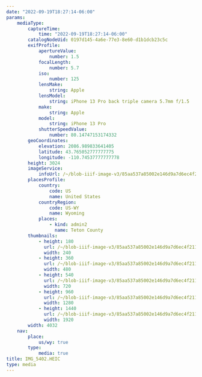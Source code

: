 ```yaml
---
date: "2022-09-19T18:27:14-06:00"
params:
    mediaType:
        captureTime:
            time: "2022-09-19T18:27:14-06:00"
        catalogNodeUid: 0197d145-4a6e-77e3-8e60-d1b1dcb23c5c
        exifProfile:
            apertureValue:
                number: 1.5
            focalLength:
                number: 5.7
            iso:
                number: 125
            lensMake:
                string: Apple
            lensModel:
                string: iPhone 13 Pro back triple camera 5.7mm f/1.5
            make:
                string: Apple
            model:
                string: iPhone 13 Pro
            shutterSpeedValue:
                number: 80.14747153174332
        geoCoordinates:
            elevation: 2086.989833641405
            latitude: 43.765052777777775
            longitude: -110.74537777777778
        height: 3024
        imageService:
            infoUrl: /~/blob-iiif-image-v3/85aa537a85002e146d9a7d6ec4f211f345eac9597e926e9105ee835a353144e1/info.json
        placesProfile:
            country:
                code: US
                name: United States
            countryRegion:
                code: US-WY
                name: Wyoming
            places:
                - kind: admin2
                  name: Teton County
        thumbnails:
            - height: 180
              url: /~/blob-iiif-image-v3/85aa537a85002e146d9a7d6ec4f211f345eac9597e926e9105ee835a353144e1/full/240%2C180/0/default.jpg
              width: 240
            - height: 360
              url: /~/blob-iiif-image-v3/85aa537a85002e146d9a7d6ec4f211f345eac9597e926e9105ee835a353144e1/full/480%2C360/0/default.jpg
              width: 480
            - height: 540
              url: /~/blob-iiif-image-v3/85aa537a85002e146d9a7d6ec4f211f345eac9597e926e9105ee835a353144e1/full/720%2C540/0/default.jpg
              width: 720
            - height: 960
              url: /~/blob-iiif-image-v3/85aa537a85002e146d9a7d6ec4f211f345eac9597e926e9105ee835a353144e1/full/1280%2C960/0/default.jpg
              width: 1280
            - height: 1440
              url: /~/blob-iiif-image-v3/85aa537a85002e146d9a7d6ec4f211f345eac9597e926e9105ee835a353144e1/full/1920%2C1440/0/default.jpg
              width: 1920
        width: 4032
    nav:
        place:
            us/wy: true
        type:
            media: true
title: IMG_5402.HEIC
type: media
---
```

